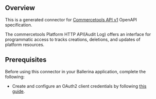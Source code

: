 ## Overview
This is a generated connector for [Commercetools API v1](https://docs.commercetools.com/api/) OpenAPI specification.

The commercetools Platform HTTP API(Audit Log) offers an interface for programmatic access to tracks creations, deletions, and updates of platform resources.

## Prerequisites

Before using this connector in your Ballerina application, complete the following:

* Create and configure an OAuth2 client credentials by following [this guide](https://docs.commercetools.com/api/authorization).